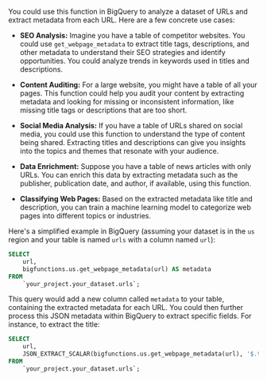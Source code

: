 You could use this function in BigQuery to analyze a dataset of URLs and extract metadata from each URL.  Here are a few concrete use cases:

* **SEO Analysis:**  Imagine you have a table of competitor websites. You could use `get_webpage_metadata` to extract title tags, descriptions, and other metadata to understand their SEO strategies and identify opportunities.  You could analyze trends in keywords used in titles and descriptions.

* **Content Auditing:**  For a large website, you might have a table of all your pages.  This function could help you audit your content by extracting metadata and looking for missing or inconsistent information, like missing title tags or descriptions that are too short.

* **Social Media Analysis:** If you have a table of URLs shared on social media, you could use this function to understand the type of content being shared.  Extracting titles and descriptions can give you insights into the topics and themes that resonate with your audience.

* **Data Enrichment:**  Suppose you have a table of news articles with only URLs. You can enrich this data by extracting metadata such as the publisher, publication date, and author, if available, using this function.

* **Classifying Web Pages:** Based on the extracted metadata like title and description, you can train a machine learning model to categorize web pages into different topics or industries.


Here's a simplified example in BigQuery (assuming your dataset is in the `us` region and your table is named `urls` with a column named `url`):

```sql
SELECT
    url,
    bigfunctions.us.get_webpage_metadata(url) AS metadata
FROM
    `your_project.your_dataset.urls`;
```

This query would add a new column called `metadata` to your table, containing the extracted metadata for each URL.  You could then further process this JSON metadata within BigQuery to extract specific fields.  For instance, to extract the title:

```sql
SELECT
    url,
    JSON_EXTRACT_SCALAR(bigfunctions.us.get_webpage_metadata(url), '$.title') AS title
FROM
    `your_project.your_dataset.urls`;
```
